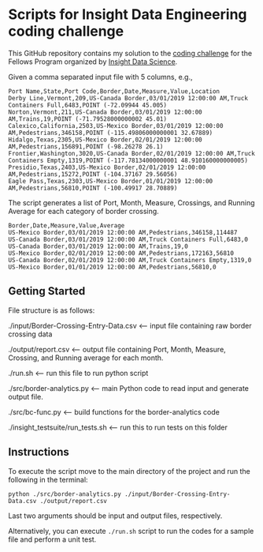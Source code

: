 # Scripts for Insight Data Engineering coding challenge
This GitHub repository contains my solution to the [coding challenge](https://github.com/InsightDataScience/border-crossing-analysis) for the Fellows Program organized by [Insight Data Science](https://www.insightdatascience.com/).

Given a comma separated input file with 5 columns, e.g.,

```
Port Name,State,Port Code,Border,Date,Measure,Value,Location
Derby Line,Vermont,209,US-Canada Border,03/01/2019 12:00:00 AM,Truck Containers Full,6483,POINT (-72.09944 45.005)
Norton,Vermont,211,US-Canada Border,03/01/2019 12:00:00 AM,Trains,19,POINT (-71.79528000000002 45.01)
Calexico,California,2503,US-Mexico Border,03/01/2019 12:00:00 AM,Pedestrians,346158,POINT (-115.49806000000001 32.67889)
Hidalgo,Texas,2305,US-Mexico Border,02/01/2019 12:00:00 AM,Pedestrians,156891,POINT (-98.26278 26.1)
Frontier,Washington,3020,US-Canada Border,02/01/2019 12:00:00 AM,Truck Containers Empty,1319,POINT (-117.78134000000001 48.910160000000005)
Presidio,Texas,2403,US-Mexico Border,02/01/2019 12:00:00 AM,Pedestrians,15272,POINT (-104.37167 29.56056)
Eagle Pass,Texas,2303,US-Mexico Border,01/01/2019 12:00:00 AM,Pedestrians,56810,POINT (-100.49917 28.70889)
```
The script generates a list of Port, Month, Measure, Crossings, and Running Average for each category of border crossing.  
```
Border,Date,Measure,Value,Average
US-Mexico Border,03/01/2019 12:00:00 AM,Pedestrians,346158,114487
US-Canada Border,03/01/2019 12:00:00 AM,Truck Containers Full,6483,0
US-Canada Border,03/01/2019 12:00:00 AM,Trains,19,0
US-Mexico Border,02/01/2019 12:00:00 AM,Pedestrians,172163,56810
US-Canada Border,02/01/2019 12:00:00 AM,Truck Containers Empty,1319,0
US-Mexico Border,01/01/2019 12:00:00 AM,Pedestrians,56810,0
```

## Getting Started

File structure is as follows:

./input/Border-Crossing-Entry-Data.csv <-- input file containing raw border crossing data

./output/report.csv <-- output file containing Port, Month, Measure, Crossing, and Running average for each month.

./run.sh <-- run this file to run python script

./src/border-analytics.py <-- main Python code to read input and generate output file.

./src/bc-func.py <-- build functions for the border-analytics code

./insight_testsuite/run_tests.sh <-- run this to run tests on this folder

## Instructions
To execute the script move to the main directory of the project and run the following in the terminal:

```
python ./src/border-analytics.py ./input/Border-Crossing-Entry-Data.csv ./output/report.csv
```
Last two arguments should be input and output files, respectively.

Alternatively, you can execute `./run.sh` script to run the codes for a sample file and perform a unit test.
